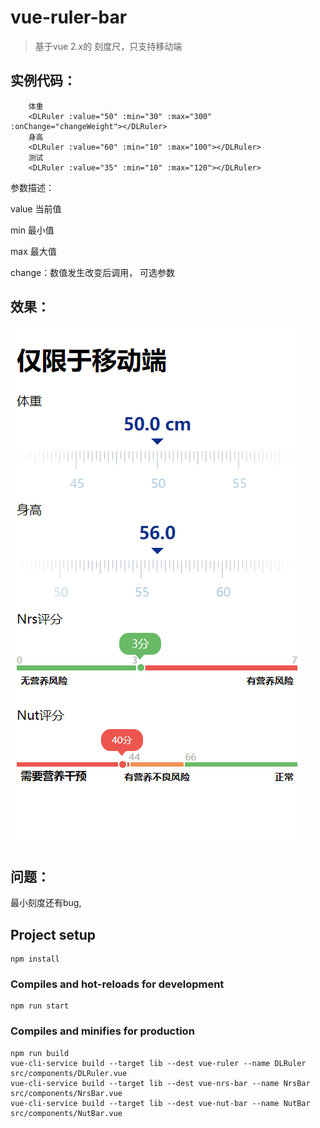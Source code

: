 # vue-ruler-bar
> 基于vue 2.x的 刻度尺，只支持移动端
## 实例代码：
```
    体重
    <DLRuler :value="50" :min="30" :max="300" :onChange="changeWeight"></DLRuler>
    身高
    <DLRuler :value="60" :min="10" :max="100"></DLRuler>
    测试
    <DLRuler :value="35" :min="10" :max="120"></DLRuler>
```    
参数描述：

value 当前值

min 最小值

max 最大值

change：数值发生改变后调用， 可选参数

## 效果：
![image](https://github.com/zhanxp/vue-ruler-bar/blob/master/ruler.gif)
## 问题：
最小刻度还有bug,

## Project setup
```
npm install
```

### Compiles and hot-reloads for development
```
npm run start
```

### Compiles and minifies for production
```
npm run build
vue-cli-service build --target lib --dest vue-ruler --name DLRuler src/components/DLRuler.vue
vue-cli-service build --target lib --dest vue-nrs-bar --name NrsBar src/components/NrsBar.vue
vue-cli-service build --target lib --dest vue-nut-bar --name NutBar src/components/NutBar.vue
```
